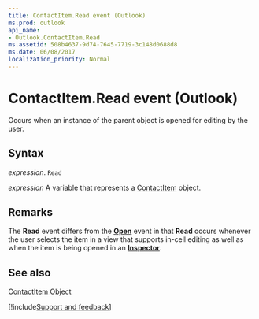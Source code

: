 ```yaml
---
title: ContactItem.Read event (Outlook)
ms.prod: outlook
api_name:
- Outlook.ContactItem.Read
ms.assetid: 508b4637-9d74-7645-7719-3c148d0688d8
ms.date: 06/08/2017
localization_priority: Normal
---
```



# ContactItem.Read event (Outlook)

Occurs when an instance of the parent object is opened for editing by the user. 


## Syntax

_expression_. `Read`

_expression_ A variable that represents a [ContactItem](Outlook.ContactItem.md) object.


## Remarks

The  **Read** event differs from the **[Open](Outlook.ContactItem.Open.md)** event in that **Read** occurs whenever the user selects the item in a view that supports in-cell editing as well as when the item is being opened in an **[Inspector](Outlook.Inspector.md)**.


## See also


[ContactItem Object](Outlook.ContactItem.md)

[!include[Support and feedback](~/includes/feedback-boilerplate.md)]